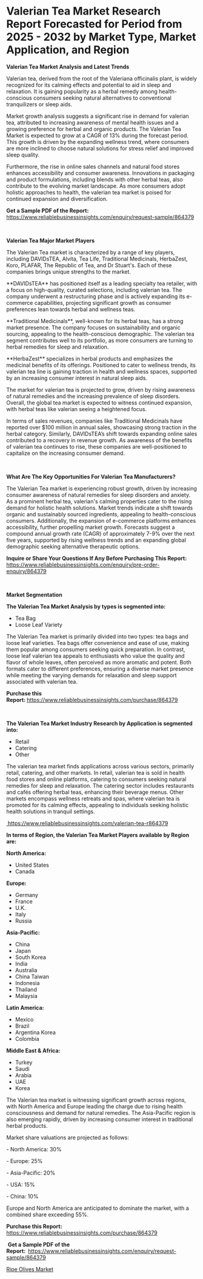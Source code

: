 <p><h1>Valerian Tea Market Research Report Forecasted for Period from 2025 -  2032 by Market Type, Market Application, and Region</h1></p><p><strong>Valerian Tea Market Analysis and Latest Trends</strong></p>
<p><p>Valerian tea, derived from the root of the Valeriana officinalis plant, is widely recognized for its calming effects and potential to aid in sleep and relaxation. It is gaining popularity as a herbal remedy among health-conscious consumers seeking natural alternatives to conventional tranquilizers or sleep aids. </p><p>Market growth analysis suggests a significant rise in demand for valerian tea, attributed to increasing awareness of mental health issues and a growing preference for herbal and organic products. The Valerian Tea Market is expected to grow at a CAGR of 13% during the forecast period. This growth is driven by the expanding wellness trend, where consumers are more inclined to choose natural solutions for stress relief and improved sleep quality. </p><p>Furthermore, the rise in online sales channels and natural food stores enhances accessibility and consumer awareness. Innovations in packaging and product formulations, including blends with other herbal teas, also contribute to the evolving market landscape. As more consumers adopt holistic approaches to health, the valerian tea market is poised for continued expansion and diversification.</p></p>
<p><strong>Get a Sample PDF of the Report:&nbsp;</strong> <a href="https://www.reliablebusinessinsights.com/enquiry/request-sample/864379?utm_campaign=1581&utm_medium=2&utm_source=Github&utm_content=ia&utm_term=14022025&utm_id=valerian-tea">https://www.reliablebusinessinsights.com/enquiry/request-sample/864379</a></p>
<p>&nbsp;</p>
<p><strong>Valerian Tea Major Market Players</strong></p>
<p><p>The Valerian Tea market is characterized by a range of key players, including DAVIDsTEA, Alvita, Tea Life, Traditional Medicinals, HerbaZest, Koro, PLAFAR, The Republic of Tea, and Dr Stuart's. Each of these companies brings unique strengths to the market.</p><p>**DAVIDsTEA** has positioned itself as a leading specialty tea retailer, with a focus on high-quality, curated selections, including valerian tea. The company underwent a restructuring phase and is actively expanding its e-commerce capabilities, projecting significant growth as consumer preferences lean towards herbal and wellness teas. </p><p>**Traditional Medicinals**, well-known for its herbal teas, has a strong market presence. The company focuses on sustainability and organic sourcing, appealing to the health-conscious demographic. The valerian tea segment contributes well to its portfolio, as more consumers are turning to herbal remedies for sleep and relaxation.</p><p>**HerbaZest** specializes in herbal products and emphasizes the medicinal benefits of its offerings. Positioned to cater to wellness trends, its valerian tea line is gaining traction in health and wellness spaces, supported by an increasing consumer interest in natural sleep aids.</p><p>The market for valerian tea is projected to grow, driven by rising awareness of natural remedies and the increasing prevalence of sleep disorders. Overall, the global tea market is expected to witness continued expansion, with herbal teas like valerian seeing a heightened focus. </p><p>In terms of sales revenues, companies like Traditional Medicinals have reported over $100 million in annual sales, showcasing strong traction in the herbal category. Similarly, DAVIDsTEA’s shift towards expanding online sales contributed to a recovery in revenue growth. As awareness of the benefits of valerian tea continues to rise, these companies are well-positioned to capitalize on the increasing consumer demand.</p></p>
<p>&nbsp;</p>
<p><strong>What Are The Key Opportunities For Valerian Tea Manufacturers?</strong></p>
<p><p>The Valerian Tea market is experiencing robust growth, driven by increasing consumer awareness of natural remedies for sleep disorders and anxiety. As a prominent herbal tea, valerian's calming properties cater to the rising demand for holistic health solutions. Market trends indicate a shift towards organic and sustainably sourced ingredients, appealing to health-conscious consumers. Additionally, the expansion of e-commerce platforms enhances accessibility, further propelling market growth. Forecasts suggest a compound annual growth rate (CAGR) of approximately 7-9% over the next five years, supported by rising wellness trends and an expanding global demographic seeking alternative therapeutic options.</p></p>
<p><strong>Inquire or Share Your Questions If Any Before Purchasing This Report:</strong> <a href="https://www.reliablebusinessinsights.com/enquiry/pre-order-enquiry/864379?utm_campaign=1581&utm_medium=2&utm_source=Github&utm_content=ia&utm_term=14022025&utm_id=valerian-tea">https://www.reliablebusinessinsights.com/enquiry/pre-order-enquiry/864379</a></p>
<p>&nbsp;</p>
<p><strong>Market Segmentation</strong></p>
<p><strong>The Valerian Tea Market Analysis by types is segmented into:</strong></p>
<p><ul><li>Tea Bag</li><li>Loose Leaf Variety</li></ul></p>
<p><p>The Valerian Tea market is primarily divided into two types: tea bags and loose leaf varieties. Tea bags offer convenience and ease of use, making them popular among consumers seeking quick preparation. In contrast, loose leaf valerian tea appeals to enthusiasts who value the quality and flavor of whole leaves, often perceived as more aromatic and potent. Both formats cater to different preferences, ensuring a diverse market presence while meeting the varying demands for relaxation and sleep support associated with valerian tea.</p></p>
<p><strong>Purchase this Report:&nbsp;</strong><a href="https://www.reliablebusinessinsights.com/purchase/864379?utm_campaign=1581&utm_medium=2&utm_source=Github&utm_content=ia&utm_term=14022025&utm_id=valerian-tea">https://www.reliablebusinessinsights.com/purchase/864379</a></p>
<p>&nbsp;</p>
<p><strong>The Valerian Tea Market Industry Research by Application is segmented into:</strong></p>
<p><ul><li>Retail</li><li>Catering</li><li>Other</li></ul></p>
<p><p>The valerian tea market finds applications across various sectors, primarily retail, catering, and other markets. In retail, valerian tea is sold in health food stores and online platforms, catering to consumers seeking natural remedies for sleep and relaxation. The catering sector includes restaurants and cafés offering herbal teas, enhancing their beverage menus. Other markets encompass wellness retreats and spas, where valerian tea is promoted for its calming effects, appealing to individuals seeking holistic health solutions in tranquil settings.</p></p>
<p><a href="https://www.reliablebusinessinsights.com/valerian-tea-r864379?utm_campaign=1581&utm_medium=2&utm_source=Github&utm_content=ia&utm_term=14022025&utm_id=valerian-tea">&nbsp;https://www.reliablebusinessinsights.com/valerian-tea-r864379</a></p>
<p><strong>In terms of Region, the Valerian Tea Market Players available by Region are:</strong></p>
<p>
    <p> <strong> North America: </strong>
        <ul>
            <li>United States</li>
            <li>Canada</li>
        </ul>
        </p> 
    <p> <strong> Europe: </strong>
        <ul>
            <li>Germany</li>
            <li>France</li>
            <li>U.K.</li>
            <li>Italy</li>
            <li>Russia</li>
        </ul>
        </p> 
    <p> <strong> Asia-Pacific: </strong>
        <ul>
            <li>China</li>
            <li>Japan</li>
            <li>South Korea</li>
            <li>India</li>
            <li>Australia</li>
            <li>China Taiwan</li>
            <li>Indonesia</li>
            <li>Thailand</li>
            <li>Malaysia</li>
        </ul>
        </p> 
    <p> <strong> Latin America: </strong>
        <ul>
            <li>Mexico</li>
            <li>Brazil</li>
            <li>Argentina Korea</li>
            <li>Colombia</li>
        </ul>
        </p> 
    <p> <strong> Middle East & Africa: </strong>
        <ul>
            <li>Turkey</li>
            <li>Saudi</li>
            <li>Arabia</li>
            <li>UAE</li>
            <li>Korea</li>
        </ul>
    </p>
    </p>
<p><p>The Valerian tea market is witnessing significant growth across regions, with North America and Europe leading the charge due to rising health consciousness and demand for natural remedies. The Asia-Pacific region is also emerging rapidly, driven by increasing consumer interest in traditional herbal products. </p><p>Market share valuations are projected as follows:</p><p>- North America: 30%</p><p>- Europe: 25%</p><p>- Asia-Pacific: 20%</p><p>- USA: 15%</p><p>- China: 10%</p><p>Europe and North America are anticipated to dominate the market, with a combined share exceeding 55%.</p></p>
<p><strong>Purchase this Report: </strong><a href="https://www.reliablebusinessinsights.com/purchase/864379?utm_campaign=1581&utm_medium=2&utm_source=Github&utm_content=ia&utm_term=14022025&utm_id=valerian-tea">https://www.reliablebusinessinsights.com/purchase/864379</a></p>
<p>&nbsp;<strong>Get a Sample PDF of the Report:&nbsp;&nbsp;</strong><a href="https://www.reliablebusinessinsights.com/enquiry/request-sample/864379?utm_campaign=1581&utm_medium=2&utm_source=Github&utm_content=ia&utm_term=14022025&utm_id=valerian-tea">https://www.reliablebusinessinsights.com/enquiry/request-sample/864379</a></p>
<p><strong></strong></p>
<p><p><a href="https://github.com/willjis/Market-Research-Report-List-1/blob/main/ripe-olives-market.md?utm_campaign=1581&utm_medium=2&utm_source=Github&utm_content=ia&utm_term=14022025&utm_id=valerian-tea">Ripe Olives Market</a></p></p>